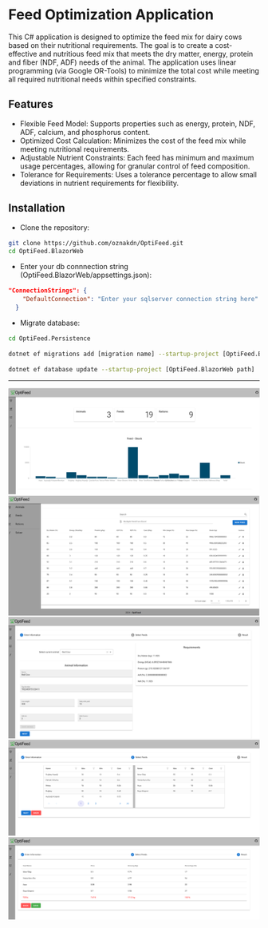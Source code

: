 # Feed Optimization Application
This C# application is designed to optimize the feed mix for dairy cows based on their nutritional requirements. 
The goal is to create a cost-effective and nutritious feed mix that meets the dry matter, energy, protein and fiber (NDF, ADF) needs of the animal. 
The application uses linear programming (via Google OR-Tools) to minimize the total cost while meeting all required nutritional needs within specified constraints.

## Features
* Flexible Feed Model: Supports properties such as energy, protein, NDF, ADF, calcium, and phosphorus content.
* Optimized Cost Calculation: Minimizes the cost of the feed mix while meeting nutritional requirements.
* Adjustable Nutrient Constraints: Each feed has minimum and maximum usage percentages, allowing for granular control of feed composition.
* Tolerance for Requirements: Uses a tolerance percentage to allow small deviations in nutrient requirements for flexibility.

## Installation

* Clone the repository:
```bash
git clone https://github.com/oznakdn/OptiFeed.git
cd OptiFeed.BlazorWeb
```

* Enter your db connnection string (OptiFeed.BlazorWeb/appsettings.json):
```json
"ConnectionStrings": {
    "DefaultConnection": "Enter your sqlserver connection string here"
  }
```

* Migrate database:

```bash
cd OptiFeed.Persistence
```

```bash
dotnet ef migrations add [migration name] --startup-project [OptiFeed.BlazorWeb path]
```

```bash
dotnet ef database update --startup-project [OptiFeed.BlazorWeb path]
```

-------------------------------------------------------------------------------------------------------------------------------

<img src="https://github.com/oznakdn/OptiFeed/blob/master/docs/Screenshot_1.png">

<img src="https://github.com/oznakdn/OptiFeed/blob/master/docs/Screen.png">

<img src="https://github.com/oznakdn/OptiFeed/blob/master/docs/Screen_1.png">

<img src="https://github.com/oznakdn/OptiFeed/blob/master/docs/Screen_2.png">

<img src="https://github.com/oznakdn/OptiFeed/blob/master/docs/Screen_3.png">




